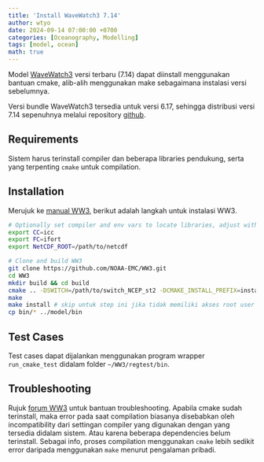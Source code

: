 ```yaml
---
title: 'Install WaveWatch3 7.14'
author: wtyo
date: 2024-09-14 07:00:00 +0700 
categories: [Oceanography, Modelling]
tags: [model, ocean]
math: true
---
```


Model [WaveWatch3](https://github.com/NOAA-EMC/WW3/tree/develop) versi terbaru (7.14) dapat diinstall menggunakan bantuan cmake, alib-alih menggunakan make sebagaimana instalasi versi sebelumnya. 

Versi bundle WaveWatch3 tersedia untuk versi 6.17, sehingga distribusi versi 7.14 sepenuhnya melalui repository [github](https://github.com/NOAA-EMC/WW3/tree/develop).

## Requirements

Sistem harus terinstall compiler dan beberapa libraries pendukung, serta yang terpenting `cmake` untuk compilation.

## Installation

Merujuk ke [manual WW3](https://github.com/NOAA-EMC/WW3/tree/develop/model), berikut adalah langkah untuk instalasi WW3.

```bash
# Optionally set compiler and env vars to locate libraries, adjust with your system
export CC=icc
export FC=ifort
export NetCDF_ROOT=/path/to/netcdf

# Clone and build WW3
git clone https://github.com/NOAA-EMC/WW3.git
cd WW3
mkdir build && cd build
cmake .. -DSWITCH=/path/to/switch_NCEP_st2 -DCMAKE_INSTALL_PREFIX=install
make
make install # skip untuk step ini jika tidak memiliki akses root user
cp bin/* ../model/bin
```


## Test Cases

Test cases dapat dijalankan menggunakan program wrapper `run_cmake_test` didalam folder `~/WW3/regtest/bin`.


## Troubleshooting

Rujuk [forum WW3](https://github.com/NOAA-EMC/WW3/issues) untuk bantuan troubleshooting. Apabila cmake sudah terinstall, maka error pada saat compilation biasanya disebabkan oleh incompatibility dari settingan compiler yang digunakan dengan yang tersedia didalam sistem. Atau karena beberapa dependencies belum terinstall. Sebagai info, proses compilation menggunakan `cmake` lebih sedikit error daripada menggunakan `make` menurut pengalaman pribadi.